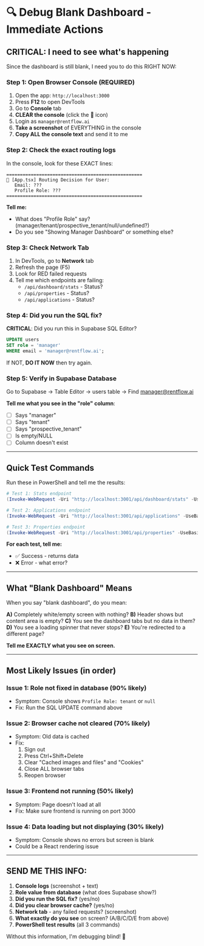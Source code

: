 # 🔍 Debug Blank Dashboard - Immediate Actions

## CRITICAL: I need to see what's happening

Since the dashboard is still blank, I need you to do this RIGHT NOW:

### Step 1: Open Browser Console (REQUIRED)

1. Open the app: `http://localhost:3000`
2. Press **F12** to open DevTools
3. Go to **Console** tab
4. **CLEAR the console** (click the 🚫 icon)
5. Login as `manager@rentflow.ai`
6. **Take a screenshot** of EVERYTHING in the console
7. **Copy ALL the console text** and send it to me

### Step 2: Check the exact routing logs

In the console, look for these EXACT lines:

```
==================================================
🔀 [App.tsx] Routing Decision for User:
   Email: ???
   Profile Role: ???
==================================================
```

**Tell me:**
- What does "Profile Role" say? (manager/tenant/prospective_tenant/null/undefined?)
- Do you see "Showing Manager Dashboard" or something else?

### Step 3: Check Network Tab

1. In DevTools, go to **Network** tab
2. Refresh the page (F5)
3. Look for RED failed requests
4. Tell me which endpoints are failing:
   - `/api/dashboard/stats` - Status?
   - `/api/properties` - Status?
   - `/api/applications` - Status?

### Step 4: Did you run the SQL fix?

**CRITICAL**: Did you run this in Supabase SQL Editor?

```sql
UPDATE users 
SET role = 'manager'
WHERE email = 'manager@rentflow.ai';
```

If NOT, **DO IT NOW** then try again.

### Step 5: Verify in Supabase Database

Go to Supabase → Table Editor → users table → Find manager@rentflow.ai

**Tell me what you see in the "role" column**:
- [ ] Says "manager" 
- [ ] Says "tenant"
- [ ] Says "prospective_tenant"
- [ ] Is empty/NULL
- [ ] Column doesn't exist

---

## Quick Test Commands

Run these in PowerShell and tell me the results:

```powershell
# Test 1: Stats endpoint
(Invoke-WebRequest -Uri "http://localhost:3001/api/dashboard/stats" -UseBasicParsing).Content

# Test 2: Applications endpoint  
(Invoke-WebRequest -Uri "http://localhost:3001/api/applications" -UseBasicParsing).Content

# Test 3: Properties endpoint
(Invoke-WebRequest -Uri "http://localhost:3001/api/properties" -UseBasicParsing).Content
```

**For each test, tell me:**
- ✅ Success - returns data
- ❌ Error - what error?

---

## What "Blank Dashboard" Means

When you say "blank dashboard", do you mean:

**A)** Completely white/empty screen with nothing?
**B)** Header shows but content area is empty?
**C)** You see the dashboard tabs but no data in them?
**D)** You see a loading spinner that never stops?
**E)** You're redirected to a different page?

**Tell me EXACTLY what you see on screen.**

---

## Most Likely Issues (in order)

### Issue 1: Role not fixed in database (90% likely)
- Symptom: Console shows `Profile Role: tenant` or `null`
- Fix: Run the SQL UPDATE command above

### Issue 2: Browser cache not cleared (70% likely)
- Symptom: Old data is cached
- Fix: 
  1. Sign out
  2. Press Ctrl+Shift+Delete
  3. Clear "Cached images and files" and "Cookies"
  4. Close ALL browser tabs
  5. Reopen browser

### Issue 3: Frontend not running (50% likely)
- Symptom: Page doesn't load at all
- Fix: Make sure frontend is running on port 3000

### Issue 4: Data loading but not displaying (30% likely)
- Symptom: Console shows no errors but screen is blank
- Could be a React rendering issue

---

## SEND ME THIS INFO:

1. **Console logs** (screenshot + text)
2. **Role value from database** (what does Supabase show?)
3. **Did you run the SQL fix?** (yes/no)
4. **Did you clear browser cache?** (yes/no)
5. **Network tab** - any failed requests? (screenshot)
6. **What exactly do you see** on screen? (A/B/C/D/E from above)
7. **PowerShell test results** (all 3 commands)

Without this information, I'm debugging blind! 🙏
